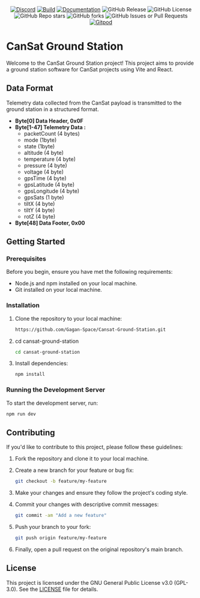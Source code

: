 <div align="center">
    <a href="https://discord.gg/Wwhjfx6dJG"><img src="https://img.shields.io/discord/1013056365884878858?color=%235865F2&logo=discord&logoColor=%23FFFFFF&style=plastic" alt="Discord"></a>
    <a href="https://github.com/Gagan-Space/Cansat-Ground-Station/actions/workflows/build.yaml"><img src="https://github.com/Gagan-Space/Cansat-Ground-Station/actions/workflows/build.yaml/badge.svg" alt="Build"></a>
    <a href="https://github.com/Gagan-Space/Cansat-Ground-Station/actions/workflows/mkdocs.yaml"><img src="https://github.com/Gagan-Space/Cansat-Ground-Station/actions/workflows/mkdocs.yaml/badge.svg" alt="Documentation"></a>
    <img src="https://img.shields.io/github/v/release/Gagan-Space/Cansat-Ground-Station" alt="GitHub Release">
    <img src="https://img.shields.io/github/license/Gagan-Space/Cansat-Ground-Station" alt="GitHub License">
    <img src="https://img.shields.io/github/stars/Gagan-Space/Cansat-Ground-Station?style=flat" alt="GitHub Repo stars">
    <img alt="GitHub forks" src="https://img.shields.io/github/forks/Gagan-Space/Cansat-Ground-Station?style=flat">
    <img alt="GitHub Issues or Pull Requests" src="https://img.shields.io/github/issues/Gagan-Space/Cansat-Ground-Station">
    <a href="https://gitpod.io/#https://github.com/Gagan-Space/Cansat-Ground-Station"><img src="https://img.shields.io/badge/Gitpod-ready--to--code-blue?style=flat&logo=gitpod" alt="Gitpod"></a>
</div>

# CanSat Ground Station

Welcome to the CanSat Ground Station project! This project aims to provide a ground station software for CanSat projects using Vite and React.

## Data Format

Telemetry data collected from the CanSat payload is transmitted to the ground station in a structured format.

- **Byte[0] Data Header, 0x0F**
- **Byte[1-47] Telemetry Data :**
  - packetCount (4 bytes)
  - mode (1byte)
  - state (1byte)
  - altitude (4 byte)
  - temperature (4 byte)
  - pressure (4 byte)
  - voltage (4 byte)
  - gpsTime (4 byte)
  - gpsLatitude (4 byte)
  - gpsLongitude (4 byte)
  - gpsSats (1 byte)
  - tiltX (4 byte)
  - tiltY (4 byte)
  - rotZ (4 byte)
- **Byte[48] Data Footer, 0x00**

## Getting Started

### Prerequisites

Before you begin, ensure you have met the following requirements:

- Node.js and npm installed on your local machine.
- Git installed on your local machine.

### Installation

1. Clone the repository to your local machine:

   ```sh
   https://github.com/Gagan-Space/Cansat-Ground-Station.git
   ```

2. cd cansat-ground-station

   ```sh
   cd cansat-ground-station
   ```

3. Install dependencies:

   ```sh
   npm install
   ```

### Running the Development Server

To start the development server, run:

```sh
npm run dev
```

## Contributing

If you'd like to contribute to this project, please follow these guidelines:

1. Fork the repository and clone it to your local machine.
2. Create a new branch for your feature or bug fix:

   ```sh
   git checkout -b feature/my-feature
   ```

3. Make your changes and ensure they follow the project's coding style.
4. Commit your changes with descriptive commit messages:

   ```sh
   git commit -am "Add a new feature"
   ```

5. Push your branch to your fork:

   ```sh
   git push origin feature/my-feature
   ```

6. Finally, open a pull request on the original repository's main branch.

## License

This project is licensed under the GNU General Public License v3.0 (GPL-3.0). See the [LICENSE](LICENSE) file for details.

